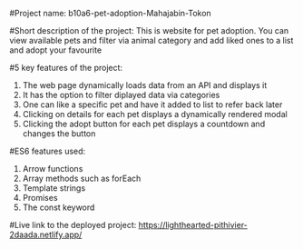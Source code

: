 #Project name:
b10a6-pet-adoption-Mahajabin-Tokon

#Short description of the project:
This is website for pet adoption. You can view available pets and filter via animal category and add liked ones to a list and adopt your favourite

#5 key features of the project:
1. The web page dynamically loads data from an API and displays it
2. It has the option to filter diplayed data via categories
3. One can like a specific pet and have it added to list to refer back later
4. Clicking on details for each pet displays a dynamically rendered modal
5. Clicking the adopt button for each pet displays a countdown and changes the button

#ES6 features used:
1. Arrow functions
2. Array methods such as forEach
3. Template strings
4. Promises
5. The const keyword

#Live link to the deployed project:
https://lighthearted-pithivier-2daada.netlify.app/
